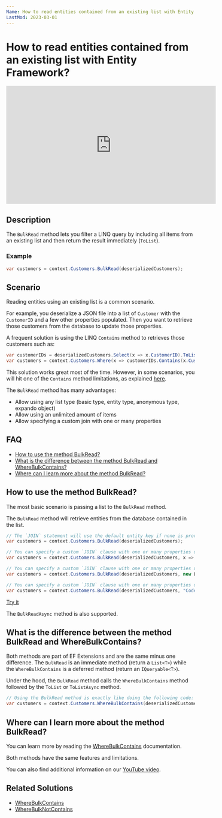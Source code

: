 ```yaml
---
Name: How to read entities contained from an existing list with Entity Framework?
LastMod: 2023-03-01
---
```


# How to read entities contained from an existing list with Entity Framework?

<iframe width="560" height="315" src="https://www.youtube.com/embed/6rDrB0I5Kyk" title="YouTube video player" frameborder="0" allow="accelerometer; autoplay; clipboard-write; encrypted-media; gyroscope; picture-in-picture" allowfullscreen></iframe>

## Description

The `BulkRead` method lets you filter a LINQ query by including all items from an existing list and then return the result immediately (`ToList`).

### Example

```csharp
var customers = context.Customers.BulkRead(deserializedCustomers);
```

## Scenario

Reading entities using an existing list is a common scenario.

For example, you deserialize a JSON file into a list of `Customer` with the `CustomerID` and a few other properties populated. Then you want to retrieve those customers from the database to update those properties.

A frequent solution is using the LINQ `Contains` method to retrieves those customers such as:

```csharp
var customerIDs = deserializedCustomers.Select(x => x.CustomerID).ToList();
var customers = context.Customers.Where(x => customerIDs.Contains(x.CustomerID)).ToList();
```

This solution works great most of the time. However, in some scenarios, you will hit one of the `Contains` method limitations, as explained [here](/where-bulk-contains#what-are-contains-method-limitations).

The `BulkRead` method has many advantages:
 - Allow using any list type (basic type, entity type, anonymous type, expando object)
 - Allow using an unlimited amount of items
 - Allow specifying a custom join with one or many properties

## FAQ

- [How to use the method BulkRead?](#how-to-use-the-method-bulkread)
- [What is the difference between the method BulkRead and WhereBulkContains?](#what-is-the-difference-between-the-method-bulkread-and-wherebulkcontains)
- [Where can I learn more about the method BulkRead?](#where-can-i-learn-more-about-the-method-bulkread)

## How to use the method BulkRead?

The most basic scenario is passing a list to the `BulkRead` method.

The `BulkRead` method will retrieve entities from the database contained in the list.

```csharp
// The `JOIN` statement will use the default entity key if none is provided (CustomerID)
var customers = context.Customers.BulkRead(deserializedCustomers);

// You can specify a custom `JOIN` clause with one or many properties using a `Lambda Expression`
var customers = context.Customers.BulkRead(deserializedCustomers, x => x.Code);

// You can specify a custom `JOIN` clause with one or many properties using a `List<string>`
var customers = context.Customers.BulkRead(deserializedCustomers, new List<string> {"Code"});

// You can specify a custom `JOIN` clause with one or many properties using a `params string[]`
var customers = context.Customers.BulkRead(deserializedCustomers, "Code");
```

[Try it](https://dotnetfiddle.net/TrBjjM)

The `BulkReadAsync` method is also supported.

## What is the difference between the method BulkRead and WhereBulkContains?

Both methods are part of EF Extensions and are the same minus one difference. The `BulkRead` is an immediate method (return a `List<T>`) while the `WhereBulkContains` is a deferred method (return an `IQueryable<T>`).

Under the hood, the `BulkRead` method calls the `WhereBulkContains` method followed by the `ToList` or `ToListAsync` method.

```csharp
// Using the BulkRead method is exactly like doing the following code:
var customers = context.Customers.WhereBulkContains(deserializedCustomers).ToList();
```

## Where can I learn more about the method BulkRead?

You can learn more by reading the [WhereBulkContains](/where-bulk-contains) documentation.

Both methods have the same features and limitations.

You can also find additional information on our [YouTube video](https://youtu.be/6rDrB0I5Kyk).

## Related Solutions

- [WhereBulkContains](/where-bulk-contains)
- [WhereBulkNotContains](/where-bulk-not-contains)